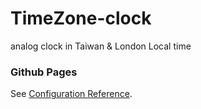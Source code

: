 # TimeZone-clock
analog clock in Taiwan &amp; London Local time 

### Github Pages
See [Configuration Reference](https://lillianniu3640.github.io/TimeZone-clock/).

